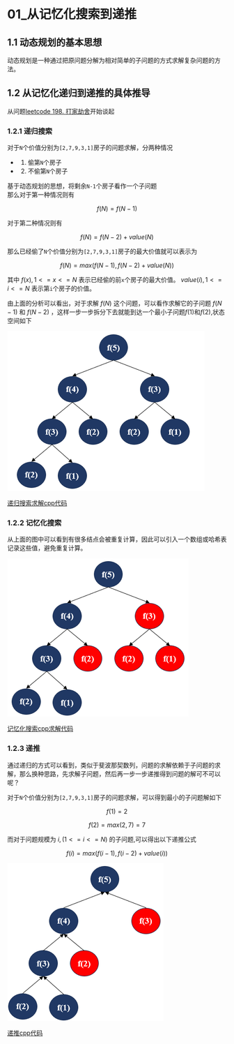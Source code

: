 # 01_从记忆化搜索到递推

## 1.1 动态规划的基本思想

动态规划是一种通过把原问题分解为相对简单的子问题的方式求解复杂问题的方法。


## 1.2 从记忆化递归到递推的具体推导

从问题[leetcode 198. 打家劫舍](https://leetcode.cn/problems/house-robber/description/?envType=study-plan-v2&envId=dynamic-programming)开始谈起<br/>

### 1.2.1 递归搜索

对于`N`个价值分别为`[2,7,9,3,1]`房子的问题求解，分两种情况

- 1. 偷第`N`个房子
- 2. 不偷第`N`个房子


基于动态规划的思想，将剩余`N-1`个房子看作一个子问题<br/>
那么对于第一种情况则有

$$
    f(N) = f(N-1)
$$

对于第二种情况则有

$$
    f(N) = f(N-2) + value(N)
$$

那么已经偷了`N`个价值分别为`[2,7,9,3,1]`房子的最大价值就可以表示为

$$
    f(N) = max(f(N-1), f(N-2) + value(N))
$$

其中 $f(x),1<=x<=N$ 表示已经偷的前`x`个房子的最大价值。 $value(i),1<=i<=N$ 表示第`i`个房子的价值。

由上面的分析可以看出，对于求解 $f(N)$ 这个问题，可以看作求解它的子问题 $f(N-1)$ 和 $f(N-2)$ ，这样一步一步拆分下去就能到达一个最小子问题$f(1)$和$f(2)$,状态空间如下

![alt text](./images/01_1_递归搜索.png)

[递归搜索求解cpp代码](../../../code/algorithm/动态规划/01.cpp)

### 1.2.2 记忆化搜索

从上面的图中可以看到有很多结点会被重复计算，因此可以引入一个数组或哈希表记录这些值，避免重复计算。

![alt text](./images/01_2_递归搜索重复计算.png)

[记忆化搜索cpp求解代码](../../../code/algorithm/动态规划/01.cpp)


### 1.2.3 递推

通过递归的方式可以看到，类似于斐波那契数列，问题的求解依赖于子问题的求解，那么换种思路，先求解子问题，然后再一步一步递推得到问题的解可不可以呢？

对于`N`个价值分别为`[2,7,9,3,1]`房子的问题求解，可以得到最小的子问题解如下

$$
    f(1) = 2
$$

$$
    f(2) = max(2, 7) = 7
$$

而对于问题规模为 $i,(1<=i<=N)$ 的子问题,可以得出以下递推公式

$$
    f(i) = max(f(i-1), f(i - 2) + value(i))
$$


![alt text](./images/01_3_递推.png)

[递推cpp代码](../../../code/algorithm/动态规划/01.cpp)
